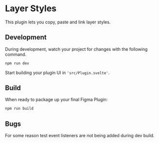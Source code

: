 # Layer Styles

This plugin lets you copy, paste and link layer styles.

## Development

During development, watch your project for changes with the following command.

```bash
npm run dev
```

Start building your plugin UI in `'src/Plugin.svelte'`.

## Build

When ready to package up your final Figma Plugin:

```bash
npm run build
```

## Bugs

For some reason test event listeners are not being added during dev build.
